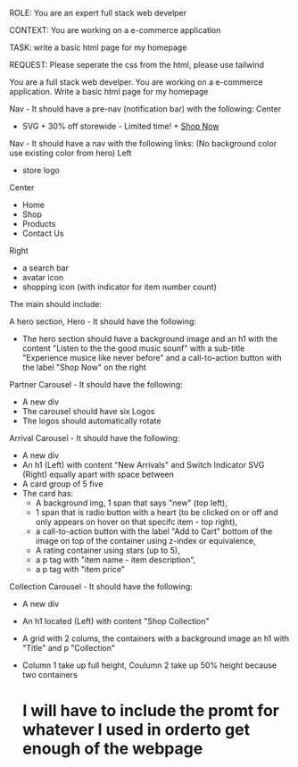 ROLE: You are an expert full stack web develper

CONTEXT: You are working on a e-commerce application

TASK:  write a basic html page for my homepage

REQUEST: Please seperate the css from the html, please use tailwind

You are a full stack web develper. You are working on a e-commerce application. Write a basic html page for my homepage

Nav - It should have a pre-nav (notification bar) with the following:
Center
- SVG + 30% off storewide - Limited time! + <a href="#">Shop Now</a>

Nav - It should have a nav with the following links:
(No background color use existing color from hero)
Left
- store logo

Center
- Home
- Shop
- Products
- Contact Us

Right
- a search bar
- avatar icon 
- shopping icon (with indicator for item number count)
  
The main should include:

A hero section,
Hero - It should have the following:

- The hero section should have a background image and an h1 with the content "Listen to the the good music sounf" with a sub-title "Experience musice like never before" and a call-to-action button with the label "Shop Now" on the right

Partner Carousel - It should have the following:
- A new div
- The carousel should have six Logos
- The logos should automatically rotate

Arrival Carousel - It should have the following:

- A new div
- An h1 (Left) with content "New Arrivals" and Switch Indicator SVG (Right) equally apart with space between
- A card group of 5 five 
- The card has:
  - A background img, 1 span that says "new" (top left), 
  - 1 span that is radio button with a heart (to be clicked on or off and only appears on hover on that specifc item - top right), 
  - a call-to-action button with the label "Add to Cart" bottom of the image on top of the container using z-index or equivalence, 
  - A rating container using stars (up to 5), 
  - a p tag with "item name - item description", 
  - a p tag with "item price"

Collection Carousel - It should have the following:

- A new div
- An h1 located (Left) with content "Shop Collection"
- A grid with 2 colums, the containers with a background image an h1 with "Title" and p "Collection"
- Column 1 take up full height, Coulumn 2 take up 50% height because two containers



  # I will have to include the promt for whatever I used in orderto get enough of the webpage
